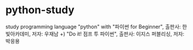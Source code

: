 # python-study
study programming language "python"
with "파이썬 for Beginner", 출판사: 한빛아카데미, 저자: 우재남
+) "Do it! 점프 투 파이썬", 출판사: 이지스 퍼블리싱, 저자: 박응용